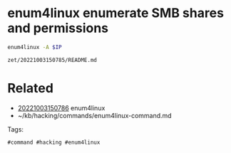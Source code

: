 # enum4linux enumerate SMB shares and permissions
```bash
enum4linux -A $IP

```
` zet/20221003150785/README.md `

# Related

- [20221003150786](/zet/20221003150786/README.md) enum4linux
- ~/kb/hacking/commands/enum4linux-command.md

Tags:

    #command #hacking #enum4linux 
